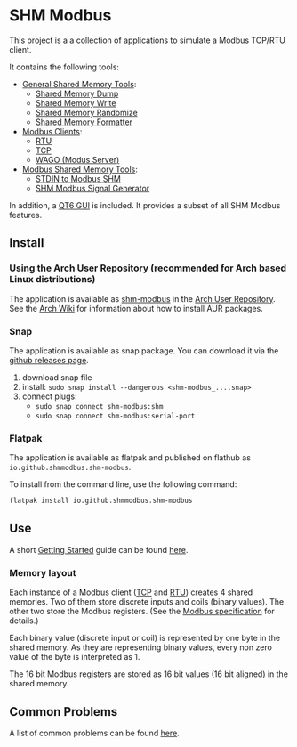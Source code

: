 # SHM Modbus

This project is a a collection of applications to simulate a Modbus TCP/RTU client. 

It contains the following tools:

- [General Shared Memory Tools](shm_tools/index.md):
  - [Shared Memory Dump](shm_tools/dump_shm/index.md)
  - [Shared Memory Write](shm_tools/write_shm/index.md)
  - [Shared Memory Randomize](shm_tools/shared_mem_random/index.md)
  - [Shared Memory Formatter](shm_tools/shm_format/index.md)
- [Modbus Clients](modbus_clients/index.md):
  - [RTU](modbus_clients/rtu/index.md)
  - [TCP](modbus_clients/tcp/index.md)
  - [WAGO (Modus Server)](modbus_clients/wago/index.md)
- [Modbus Shared Memory Tools](shm_modbus/index.md):
  - [STDIN to Modbus SHM](shm_modbus/stdin_to_modbus_shm/index.md)
  - [SHM Modbus Signal Generator](shm_modbus/signal_gen/index.md)

In addition, a [QT6 GUI](shm_modbus/gui/index.md) is included.
It provides a subset of all SHM Modbus features.

## Install

### Using the Arch User Repository (recommended for Arch based Linux distributions)

The application is available as [shm-modbus](https://aur.archlinux.org/packages/shm-modbus) in the [Arch User Repository](https://aur.archlinux.org/).
See the [Arch Wiki](https://wiki.archlinux.org/title/Arch_User_Repository) for information about how to install AUR packages.

### Snap

The application is available as snap package.
You can download it via the [github releases page](https://github.com/SHMModbus/SHM_Modbus/releases).

1. download snap file
2. install: ```sudo snap install --dangerous <shm-modbus_....snap>```
3. connect plugs:
    - ```sudo snap connect shm-modbus:shm``` 
    - ```sudo snap connect shm-modbus:serial-port``` 

### Flatpak

The application is available as flatpak and published on flathub as ```io.github.shmmodbus.shm-modbus```.

To install from the command line, use the following command:

```bash
flatpak install io.github.shmmodbus.shm-modbus
```

## Use

A short [Getting Started](getting_started.md) guide can be found [here](getting_started.md).

### Memory layout

Each instance of a Modbus client ([TCP](modbus_clients/tcp/) and [RTU](modbus_clients/rtu/)) creates 4 shared memories.
Two of them store discrete inputs and coils (binary values). 
The other two store the Modbus registers. 
(See the [Modbus specification](https://modbus.org/docs/Modbus_Application_Protocol_V1_1b3.pdf) for details.)

Each binary value (discrete input or coil) is represented by one byte in the shared memory.
As they are representing binary values, every non zero value of the byte is interpreted as 1.

The 16 bit Modbus registers are stored as 16 bit values (16 bit aligned) in the shared memory.

## Common Problems

A list of common problems can be found [here](common_problems.md).


